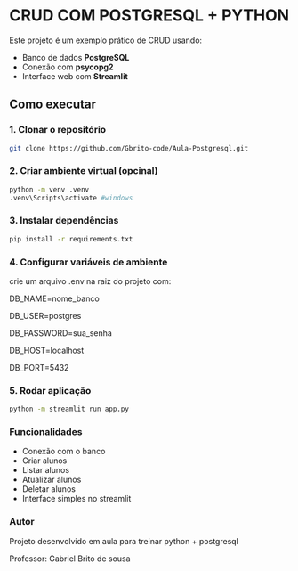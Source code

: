 # CRUD COM POSTGRESQL + PYTHON

Este projeto é um exemplo prático de CRUD usando:
- Banco de dados  **PostgreSQL**
- Conexão com **psycopg2**
- Interface web com **Streamlit**

## Como executar

### 1. Clonar o repositório
```bash
git clone https://github.com/Gbrito-code/Aula-Postgresql.git
```

### 2. Criar ambiente virtual (opcinal)
```bash
python -m venv .venv
.venv\Scripts\activate #windows
```

### 3. Instalar dependências
```bash
pip install -r requirements.txt
```

### 4. Configurar variáveis de ambiente
crie um arquivo .env na raiz do projeto com:

DB_NAME=nome_banco

DB_USER=postgres

DB_PASSWORD=sua_senha

DB_HOST=localhost

DB_PORT=5432

### 5. Rodar aplicação
```bash
python -m streamlit run app.py
```

### Funcionalidades

- Conexão com o banco
- Criar alunos
- Listar alunos
- Atualizar alunos
- Deletar alunos
- Interface simples no streamlit

### Autor
Projeto desenvolvido em aula para treinar python + postgresql

Professor: Gabriel Brito de sousa